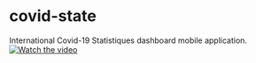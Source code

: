 # covid-state
International Covid-19 Statistiques dashboard mobile application.
[![Watch the video](https://i.imgur.com/vKb2F1B.png)](https://r4---sn-4g5e6nze.c.mail.google.com/videoplayback?expire=1602701578&ei=yhCHX4WlC4HVgwPdqJu4DQ&ip=41.229.118.11&cp=QVRFVEhfUFVVSVhPOjJmNUEyN0pVUG1RY2xJRmNpd0JMTDlPaTVrcXFPdjlZSHFra1ZsajdjRFc&id=60c8ffa01cd1df5c&itag=18&source=webdrive&requiressl=yes&mh=D6&mm=32&mn=sn-4g5e6nze&ms=su&mv=m&mvi=4&pl=16&sc=yes&ttl=transient&susc=dr&driveid=1SNe424AA6JVgUcNp63Gtq-faUPVvQOUO&app=explorer&mime=video/mp4&vprv=1&prv=1&dur=326.983&lmt=1594351725997802&mt=1602687030&sparams=expire,ei,ip,cp,id,itag,source,requiressl,ttl,susc,driveid,app,mime,vprv,prv,dur,lmt&sig=AOq0QJ8wRQIgezkmqeQ3WEDfTrHyW7iwbMw5kbGEDMiu85mglDLdnNwCIQDS2fdSlbv1b-UNm3i4wsJIMulD7eyBLIhj9zcb5mI65w==&lsparams=mh,mm,mn,ms,mv,mvi,pl,sc&lsig=AG3C_xAwRAIgOR4V5ly9MQBoABL3es9lA7E5mx4r-EC2rfo8OjYBX6sCIAkKVcYolgBW0BBHOiIuVFkT3cdGfVPlK973C925Eqge&cpn=V5bi6noNHvncnmcE&c=WEB_EMBEDDED_PLAYER&cver=20201013)
